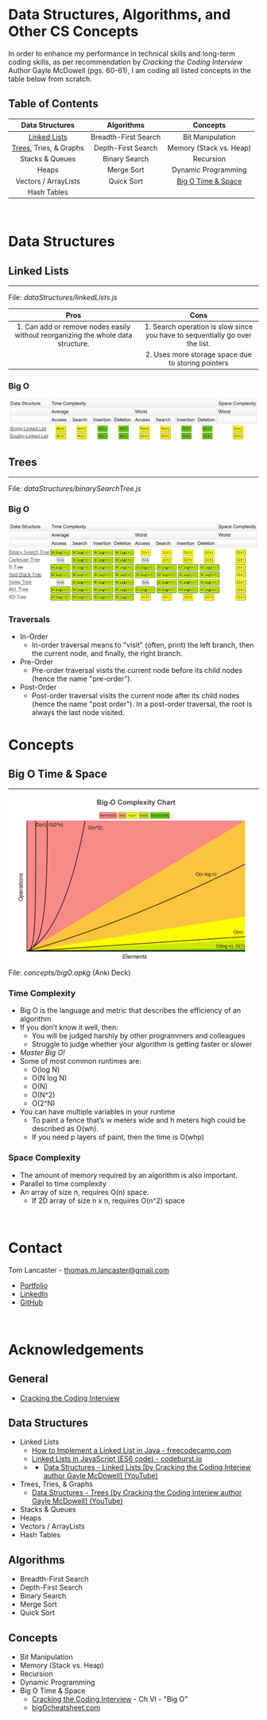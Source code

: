 <!-- [Trees](#trees), [Tries](#tries), & [Graphs](#graphs) -->
# Data Structures, Algorithms, and Other CS Concepts

In order to enhance my performance in technical skills and long-term coding skills, as per recommendation by *Cracking the Coding Interview* Author Gayle McDowell (pgs. 60-61), I am coding all listed concepts in the table below from scratch.

## Table of Contents

| Data Structures | Algorithms | Concepts |
| :---: | :---: | :---: |
| [Linked Lists](#linked-lists) | Breadth-First Search | Bit Manipulation |
| [Trees](#trees), Tries, & Graphs | Depth-First Search | Memory (Stack vs. Heap) |
| Stacks & Queues | Binary Search | Recursion |
| Heaps | Merge Sort | Dynamic Programming |
| Vectors / ArrayLists | Quick Sort | [Big O Time & Space](#big-O-time-&-space) |
| Hash Tables | | |
<br/>

# Data Structures
## Linked Lists
<hr>

File: *dataStructures/linkedLists.js* 

| Pros | Cons |
| :---: | :---: |
| 1. Can add or remove nodes easily without reorganizing the whole data structure. | 1. Search operation is slow since you have to sequentially go over the list. | 
| |2. Uses more storage space due to storing pointers
### Big O
![Big O Table Header](images/bigOheader.png)
![Linked Lists](images/linkedListBigO.png)
<br/>

 
## Trees
<hr/>

File: *dataStructures/binarySearchTree.js*

### Big O
![Big O Table Header](images/bigOheader.png)
![Trees Big O](images/treesBigO.png)
<br/>

### Traversals
* In-Order
    - In-order traversal means to "visit" (often, print) the left branch, then the current node, and finally, the right branch. 
* Pre-Order
    - Pre-order traversal visits the current node before its child nodes (hence the name "pre-order"). 
* Post-Order
    - Post-order traversal visits the current node after its child nodes (hence the name "post order"). In a post-order traversal, the root is always the last node visited.  

<!--
## Tries 
<hr>

## Graphs
<hr>


## Stacks 
<hr>

## Queues
<hr>

## Heaps
<hr>

## Vectors / ArrayLists
<hr>

## Hash Tables
<hr>
-->
<!--  
# Algorithms
## Breadth-First Search
<hr>

## Depth-First Search
<hr>

## Binary Search
<hr>

## Merge Sort
<hr>

## Quick Sort
<hr>

<br/>
-->
# Concepts
<!--  
## Bit Manipulation
<hr>

## Memory (Stack vs. Heap)
<hr>

## Recursion
<hr>

## Dynamic Programming
<hr>
-->
## Big O Time & Space
<hr/>

![Big O Complexity Chart](images/bigOComplexityChart.png)

File: *concepts/bigO.apkg* (Anki Deck)

### Time Complexity
* Big O is the language and metric that describes the efficiency of an algorithm
* If you don’t know it well, then:
    - You will be judged harshly by other programmers and colleagues
    - Struggle to judge whether your algorithm is getting faster or slower
* *Master Big O!*
* Some of most common runtimes are:
    - O(log N)
    - O(N log N)
    - O(N)
    - O(N^2)
    - O(2^N)
* You can have multiple variables in your runtime
    - To paint a fence that’s w meters wide and h meters high could be described as O(wh).
    - If you need p layers of paint, then the time is O(whp)
### Space Complexity
* The amount of memory required by an algorithm is also important.
* Parallel to time complexity
* An array of size n, requires O(n) space.
    - If 2D array of size n x n, requires O(n^2) space




<br/>

# Contact
Tom Lancaster - thomas.m.lancaster@gmail.com
- [Portfolio](https://tlan2.github.io/portfolio/) 
- [LinkedIn](https://www.linkedin.com/in/thomasmorelancaster/) 
- [GitHub](https://github.com/tlan2)



<br/>

# Acknowledgements
## General
- [Cracking the Coding Interview](https://www.crackingthecodinginterview.com)

## Data Structures
* Linked Lists
    - [How to Implement a Linked List in Java - freecodecamp.com](https://www.freecodecamp.org/news/implementing-a-linked-list-in-javascript/)
    - [Linked Lists in JavaScript (ES6 code) - codeburst.io](https://codeburst.io/linked-lists-in-javascript-es6-code-part-1-6dd349c3dcc3)
    - - [Data Structures - Linked Lists  \[by Cracking the Coding Interiew author Gayle McDowell\] (YouTube)](https://www.youtube.com/watch?v=njTh_OwMljA)
* Trees, Tries, & Graphs
    - [Data Structures - Trees \[by Cracking the Coding Interiew author Gayle McDowell\] (YouTube)](https://www.youtube.com/watch?v=oSWTXtMglKE)
* Stacks & Queues
* Heaps
* Vectors / ArrayLists
* Hash Tables
## Algorithms
* Breadth-First Search
* Depth-First Search
* Binary Search
* Merge Sort
* Quick Sort
## Concepts
* Bit Manipulation
* Memory (Stack vs. Heap)
* Recursion
* Dynamic Programming
* Big O Time & Space
    - [Cracking the Coding Interview](https://www.crackingthecodinginterview.com) - Ch VI - "Big O"
    - [bigOcheatsheet.com](https://www.bigocheatsheet.com)

